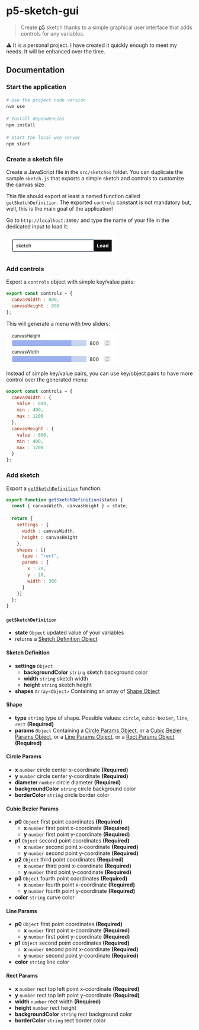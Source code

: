 # p5-sketch-gui

> Create [p5](https://p5js.org) sketch thanks to a simple graphical user interface that adds controls for any variables.

⚠️ It is a personal project. I have created it quickly enough to meet my needs. It will be enhanced over the time.

## Documentation

### Start the application

```sh
# Use the project node version
nvm use

# Install dependencies
npm install

# Start the local web server
npm start
```

### Create a sketch file

Create a JavaScript file in the `src/sketches` folder. You can duplicate the sample `sketch.js` that exports a simple sketch and controls to customize the canvas size.

This file should export at least a named function called `getSketchDefinition`. The exported `controls` constant is not mandatory but, well, this is the main goal of the application!

Go to `http://localhost:3000/` and type the name of your file in the dedicated input to load it:

![Sketch input](docs/sketch-input.png)


### Add controls

Export a `controls` object with simple key/value pairs:

```js
export const controls = {
  canvasWidth : 800,
  canvasHeight : 800
};
```

This will generate a menu with two sliders:

![Generated menu](docs/generated-menu.png)

Instead of simple key/value pairs, you can use key/object pairs to have more control over the generated menu:

```js
export const controls = {
  canvasWidth : {
    value : 800,
    min : 400,
    max : 1200
  },
  canvasHeight : {
    value : 800,
    min : 400,
    max : 1200
  }
};
```

### Add sketch

Export a [`getSketchDefinition`](#get-sketch-definition) function:

```js
export function getSketchDefinition(state) {
  const { canvasWidth, canvasHeight } = state;

  return {
    settings : {
      width : canvasWidth,
      height : canvasHeight
    },
    shapes : [{
      type : "rect",
      params : {
        x : 20,
        y : 20,
        width : 300
      }
    }]
  };
}
```

<a name="get-sketch-definition"></a>
#### `getSketchDefinition`

- **state** `Object` updated value of your variables
- returns a [Sketch Definition Object](#sketch-definition)

<a name="sketch-definition"></a>
#### Sketch Definition

- **settings** `Object`
  - **backgroundColor** `string` sketch background color
  - **width** `string` sketch width
  - **height** `string` sketch height
- **shapes** `Array<Object>` Containing an array of [Shape Object](#shape)

<a name="shape"></a>
#### Shape

- **type** `string` type of shape. Possible values: `circle`, `cubic-bezier`, `line`, `rect` **(Required)**
- **params** `Object` Containing a [Circle Params Object](#circle-params), or a [Cubic Bezier Params Object](#cubic-bezier-params), or a [Line Params Object](#line-params), or a [Rect Params Object](#rect-params) **(Required)**

<a name="circle-params"></a>
#### Circle Params

- **x** `number` circle center x-coordinate **(Required)**
- **y** `number` circle center y-coordinate **(Required)**
- **diameter** `number` circle diameter **(Required)**
- **backgroundColor** `string` circle background color
- **borderColor** `string` circle border color

<a name="cubic-bezier-params"></a>
#### Cubic Bezier Params

- **p0** `Object` first point coordinates **(Required)**
  - **x** `number` first point x-coordinate **(Required)**
  - **y** `number` first point y-coordinate **(Required)**
- **p1** `Object` second point coordinates **(Required)**
  - **x** `number` second point x-coordinate **(Required)**
  - **y** `number` second point y-coordinate **(Required)**
- **p2** `Object` third point coordinates **(Required)**
  - **x** `number` third point x-coordinate **(Required)**
  - **y** `number` third point y-coordinate **(Required)**
- **p3** `Object` fourth point coordinates **(Required)**
  - **x** `number` fourth point x-coordinate **(Required)**
  - **y** `number` fourth point y-coordinate **(Required)**
- **color** `string` curve color

<a name="line-params"></a>
#### Line Params

- **p0** `Object` first point coordinates **(Required)**
  - **x** `number` first point x-coordinate **(Required)**
  - **y** `number` first point y-coordinate **(Required)**
- **p1** `Object` second point coordinates **(Required)**
  - **x** `number` second point x-coordinate **(Required)**
  - **y** `number` second point y-coordinate **(Required)**
- **color** `string` line color

<a name="rect-params"></a>
#### Rect Params

- **x** `number` rect top left point x-coordinate **(Required)**
- **y** `number` rect top left point y-coordinate **(Required)**
- **width** `number` rect width **(Required)**
- **height** `number` rect height
- **backgroundColor** `string` rect background color
- **borderColor** `string` rect border color